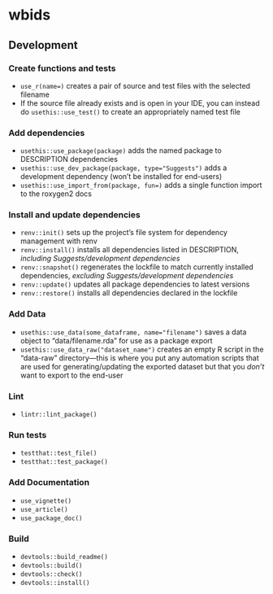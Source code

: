
<!-- README.md is generated from README.Rmd. Please edit that file -->

# wbids

<!-- badges: start -->

<!-- badges: end -->

<!-- ## Installation -->

<!-- You can install the development version of wbids like so: -->

<!-- ``` r -->

<!-- # FILL THIS IN! HOW CAN PEOPLE INSTALL YOUR DEV PACKAGE? -->

<!-- ``` -->

<!-- ## Example -->

<!-- This is a basic example which shows you how to solve a common problem: -->

<!-- ```{r example} -->

<!-- library(wbids) -->

<!-- ## basic example code -->

<!-- ``` -->

## Development

### Create functions and tests

- `use_r(name=)` creates a pair of source and test files with the
  selected filename
- If the source file already exists and is open in your IDE, you can
  instead do `usethis::use_test()` to create an appropriately named test
  file

### Add dependencies

- `usethis::use_package(package)` adds the named package to DESCRIPTION
  dependencies
- `usethis::use_dev_package(package, type="Suggests")` adds a
  development dependency (won’t be installed for end-users)
- `usethis::use_import_from(package, fun=)` adds a single function
  import to the roxygen2 docs

### Install and update dependencies

- `renv::init()` sets up the project’s file system for dependency
  management with renv
- `renv::install()` installs all dependencies listed in DESCRIPTION,
  *including Suggests/development dependencies*
- `renv::snapshot()` regenerates the lockfile to match currently
  installed dependencies, *excluding Suggests/development dependencies*
- `renv::update()` updates all package dependencies to latest versions
- `renv::restore()` installs all dependencies declared in the lockfile

### Add Data

- `usethis::use_data(some_dataframe, name="filename")` saves a data
  object to “data/filename.rda” for use as a package export
- `usethis::use_data_raw("dataset_name")` creates an empty R script in
  the “data-raw” directory—this is where you put any automation scripts
  that are used for generating/updating the exported dataset but that
  you *don’t* want to export to the end-user

### Lint

- `lintr::lint_package()`

### Run tests

- `testthat::test_file()`
- `testthat::test_package()`

### Add Documentation

- `use_vignette()`
- `use_article()`
- `use_package_doc()`

### Build

- `devtools::build_readme()`
- `devtools::build()`
- `devtools::check()`
- `devtools::install()`
